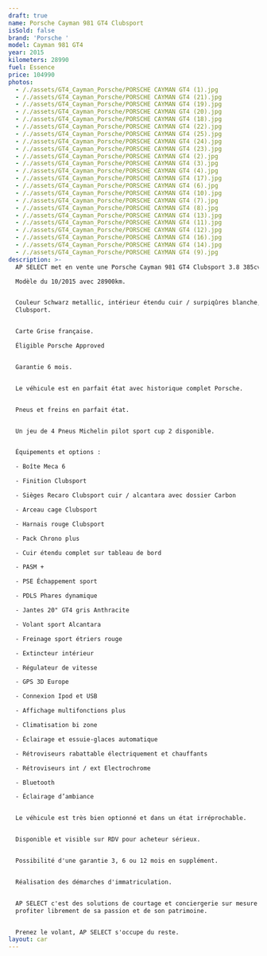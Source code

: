 ```yaml
---
draft: true
name: Porsche Cayman 981 GT4 Clubsport
isSold: false
brand: 'Porsche '
model: Cayman 981 GT4
year: 2015
kilometers: 28990
fuel: Essence
price: 104990
photos:
  - /./assets/GT4_Cayman_Porsche/PORSCHE CAYMAN GT4 (1).jpg
  - /./assets/GT4_Cayman_Porsche/PORSCHE CAYMAN GT4 (21).jpg
  - /./assets/GT4_Cayman_Porsche/PORSCHE CAYMAN GT4 (19).jpg
  - /./assets/GT4_Cayman_Porsche/PORSCHE CAYMAN GT4 (20).jpg
  - /./assets/GT4_Cayman_Porsche/PORSCHE CAYMAN GT4 (18).jpg
  - /./assets/GT4_Cayman_Porsche/PORSCHE CAYMAN GT4 (22).jpg
  - /./assets/GT4_Cayman_Porsche/PORSCHE CAYMAN GT4 (25).jpg
  - /./assets/GT4_Cayman_Porsche/PORSCHE CAYMAN GT4 (24).jpg
  - /./assets/GT4_Cayman_Porsche/PORSCHE CAYMAN GT4 (23).jpg
  - /./assets/GT4_Cayman_Porsche/PORSCHE CAYMAN GT4 (2).jpg
  - /./assets/GT4_Cayman_Porsche/PORSCHE CAYMAN GT4 (3).jpg
  - /./assets/GT4_Cayman_Porsche/PORSCHE CAYMAN GT4 (4).jpg
  - /./assets/GT4_Cayman_Porsche/PORSCHE CAYMAN GT4 (17).jpg
  - /./assets/GT4_Cayman_Porsche/PORSCHE CAYMAN GT4 (6).jpg
  - /./assets/GT4_Cayman_Porsche/PORSCHE CAYMAN GT4 (10).jpg
  - /./assets/GT4_Cayman_Porsche/PORSCHE CAYMAN GT4 (7).jpg
  - /./assets/GT4_Cayman_Porsche/PORSCHE CAYMAN GT4 (8).jpg
  - /./assets/GT4_Cayman_Porsche/PORSCHE CAYMAN GT4 (13).jpg
  - /./assets/GT4_Cayman_Porsche/PORSCHE CAYMAN GT4 (11).jpg
  - /./assets/GT4_Cayman_Porsche/PORSCHE CAYMAN GT4 (12).jpg
  - /./assets/GT4_Cayman_Porsche/PORSCHE CAYMAN GT4 (16).jpg
  - /./assets/GT4_Cayman_Porsche/PORSCHE CAYMAN GT4 (14).jpg
  - /./assets/GT4_Cayman_Porsche/PORSCHE CAYMAN GT4 (9).jpg
description: >-
  AP SELECT met en vente une Porsche Cayman 981 GT4 Clubsport 3.8 385cv .

  Modèle du 10/2015 avec 28900km.


  Couleur Schwarz metallic, intérieur étendu cuir / surpiqûres blanche, pack
  Clubsport.


  Carte Grise française.

  Éligible Porsche Approved


  Garantie 6 mois.


  Le véhicule est en parfait état avec historique complet Porsche.


  Pneus et freins en parfait état.


  Un jeu de 4 Pneus Michelin pilot sport cup 2 disponible.


  Équipements et options :

  - Boîte Meca 6

  - Finition Clubsport

  - Sièges Recaro Clubsport cuir / alcantara avec dossier Carbon

  - Arceau cage Clubsport

  - Harnais rouge Clubsport

  - Pack Chrono plus

  - Cuir étendu complet sur tableau de bord

  - PASM +

  - PSE Échappement sport

  - PDLS Phares dynamique

  - Jantes 20" GT4 gris Anthracite

  - Volant sport Alcantara

  - Freinage sport étriers rouge

  - Extincteur intérieur

  - Régulateur de vitesse

  - GPS 3D Europe

  - Connexion Ipod et USB

  - Affichage multifonctions plus

  - Climatisation bi zone

  - Éclairage et essuie-glaces automatique

  - Rétroviseurs rabattable électriquement et chauffants

  - Rétroviseurs int / ext Electrochrome

  - Bluetooth

  - Éclairage d’ambiance


  Le véhicule est très bien optionné et dans un état irréprochable.


  Disponible et visible sur RDV pour acheteur sérieux.


  Possibilité d'une garantie 3, 6 ou 12 mois en supplément.


  Réalisation des démarches d'immatriculation.


  AP SELECT c'est des solutions de courtage et conciergerie sur mesure pour
  profiter librement de sa passion et de son patrimoine.


  Prenez le volant, AP SELECT s'occupe du reste.
layout: car
---
```


